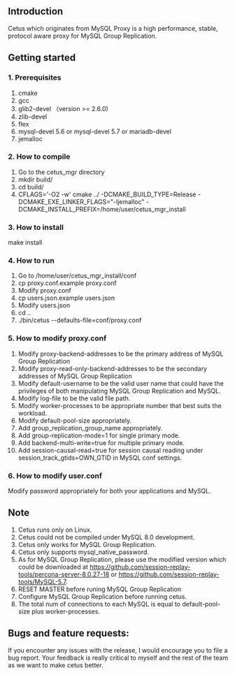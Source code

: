 ## Introduction
Cetus which originates from MySQL Proxy is a high performance, stable, protocol aware proxy for MySQL Group Replication. 

## Getting started

### 1. Prerequisites
1. cmake
2. gcc
3. glib2-devel （version >= 2.6.0)
4. zlib-devel
5. flex
6. mysql-devel 5.6 or mysql-devel 5.7 or mariadb-devel
7. jemalloc

### 2. How to compile
1. Go to the cetus_mgr directory
2. mkdir build/
3. cd build/
4. CFLAGS='-O2 -w' cmake ../ -DCMAKE_BUILD_TYPE=Release -DCMAKE_EXE_LINKER_FLAGS="-ljemalloc" -DCMAKE_INSTALL_PREFIX=/home/user/cetus_mgr_install

### 3. How to install
make install

### 4. How to run
1. Go to /home/user/cetus_mgr_install/conf
2. cp proxy.conf.example proxy.conf
3. Modify proxy.conf 
4. cp users.json.example users.json
5. Modify users.json
6. cd ..
7. ./bin/cetus --defaults-file=conf/proxy.conf

### 5. How to modify proxy.conf
1. Modify proxy-backend-addresses to be the primary address of MySQL Group Replication
2. Modify proxy-read-only-backend-addresses to be the secondary addresses of MySQL Group Replication
3. Modify default-username to be the valid user name that could have the privileges of both manipulating MySQL Group Replication and MySQL.
4. Modify log-file to be the valid file path.
5. Modify worker-processes to be appropriate number that best suits the workload.
6. Modify default-pool-size appropriately.
7. Add group_replication_group_name appropriately.
8. Add group-replication-mode=1 for single primary mode.
9. Add backend-multi-write=true for multiple primary mode.
10. Add session-causal-read=true for session causal reading under session_track_gtids=OWN_GTID in MySQL conf settings.

### 6. How to modify user.conf
Modify password appropriately for both your applications and MySQL.

## Note
1. Cetus runs only on Linux.
2. Cetus could not be compiled under MySQL 8.0 development.
3. Cetus only works for MySQL Group Replication.
4. Cetus only supports mysql_native_password.
5. As for MySQL Group Replication, please use the modified version which could be downloaded at https://github.com/session-replay-tools/percona-server-8.0.27-18 or https://github.com/session-replay-tools/MySQL-5.7.
6. RESET MASTER before runing MySQL Group Replication
7. Configure MySQL Group Replication before running cetus.
8. The total num of connections to each MySQL is equal to default-pool-size plus worker-processes.

## Bugs and feature requests:
If you encounter any issues with the release, I would encourage you to file a bug report.
Your feedback is really critical to myself and the rest of the team as we want to make cetus better.

